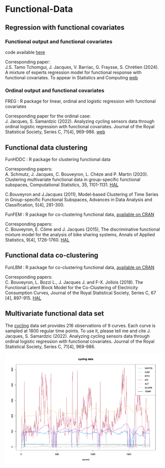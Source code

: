 # Functional-Data

## Regression with functional covariates

### Functional output and functional covariates

code available <a href="https://github.com/Stevens05/PenFFR">here</a> 

Corresponding paper:<br>
J.S. Tamo Tchomgui, J. Jacques, V. Barriac, G. Fraysse, S. Chrétien (2024). A mixture of experts regression model for functional response with functional covariates. To appear in Statistics and Computing  <a href="https://hal.science/hal-04529923">web</a>

### Ordinal output and functional covariates
FREG : R package for linear, ordinal and logistic regression with functional covariates

Corresponding paper for the ordinal case:<br>
J. Jacques, S. Samardzic (2022). Analyzing cycling sensors data through ordinal logistic regression with functional covariates. Journal of the Royal Statistical Society, Series C, 71[4], 969-986. <a href="https://hal.archives-ouvertes.fr/hal-03107427n">web</a>

## Functional data clustering

FunHDDC : R package for clustering functional data

Corresponding papers:<br>
A. Schmutz, J. Jacques, C. Bouveyron, L. Chèze and P. Martin (2020). Clustering multivariate functional data in group-specific functional subspaces, Computational Statistics, 35, 1101-1131. <a href="https://hal.inria.fr/hal-01652467">HAL</a>

C.Bouveyron and J.Jacques (2011), Model-based Clustering of Time Series in Group-specific Functional Subspaces, Advances in Data Analysis and Classification, 5[4], 281-300.

FunFEM : R package for co-clustering functional data, <a href="https://cran.r-project.org/web/packages/funFEM/">available on CRAN</a>

Corresponding papers:<br>
C. Bouveyron, E. Côme and J. Jacques (2015), The discriminative functional mixture model for the analysis of bike sharing systems, Annals of Applied Statistics, 9[4], 1726-1760. <a href="http://hal.archives-ouvertes.fr/hal-01024186/fr/">HAL</a>

## Functional data co-clustering

FunLBM : R package for co-clustering functional data, <a href="https://cran.r-project.org/web/packages/funLBM/">available on CRAN</a>

Corresponding papers:<br>
C. Bouveyron, L. Bozzi L., J. Jacques J. and F-X. Jollois (2018). The Functional Latent Block Model for the Co-Clustering of Electricity Consumption Curves, Journal of the Royal Statistical Society, Series C, 67 [4], 897-915. <a href="https://hal.inria.fr/hal-01533438">HAL</a>

## Multivariate functional data set
The [cycling](cycling.Rdata) data set provides 216 observations of 9 curves. Each curve is sampled at 1800 regular time points. To use it, please tell me and cite 
J. Jacques, S. Samardzic (2022). Analyzing cycling sensors data through ordinal logistic regression with functional covariates. Journal of the Royal Statistical Society, Series C, 71[4], 969-986.

![cycling_data](cycling_data.png)

